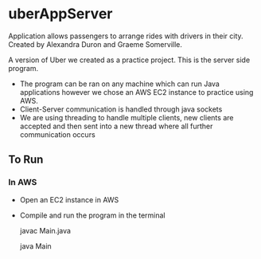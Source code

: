 # uberAppServer
Application allows passengers to arrange rides with drivers in their city. Created by Alexandra Duron and Graeme Somerville.

A version of Uber we created as a practice project. This is the server side program.

* The program can be ran on any machine which can run Java applications however we chose an AWS EC2 instance to practice using AWS.
* Client-Server communication is handled through java sockets
* We are using threading to handle multiple clients, new clients are accepted and then sent into a new thread where all further communication occurs

## To Run
### In AWS
* Open an EC2 instance in AWS
* Compile and run the program in the terminal

  javac Main.java

  java Main
